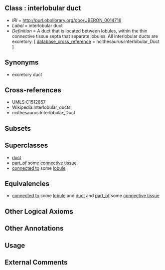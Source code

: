 
## Class : interlobular duct

 * *IRI* = http://purl.obolibrary.org/obo/UBERON_0014716
 * *Label* = interlobular duct
 * *Definition* = A duct that is located between lobules, within the thin connective tissue septa that separate lobules.  All interlobular ducts are excretory. [ [database_cross_reference](../../ef/oboInOwl#hasDbXref.md) = ncithesaurus:Interlobular_Duct ]

## Synonyms

 * excretory duct

## Cross-references

 * UMLS:C1512857
 * Wikipedia:Interlobular_ducts
 * ncithesaurus:Interlobular_Duct

## Subsets


## Superclasses

 * [duct](../../UBERON/58/UBERON_0000058.md)
 * [part_of](../../BFO/50/BFO_0000050.md) some [connective tissue](../../UBERON/84/UBERON_0002384.md)
 * [connected to](../../UBREL/01/UBREL_0000001.md) some [lobule](../../UBERON/11/UBERON_0009911.md)

## Equivalencies

 * [connected to](../../UBREL/01/UBREL_0000001.md) some [lobule](../../UBERON/11/UBERON_0009911.md) and [duct](../../UBERON/58/UBERON_0000058.md) and [part_of](../../BFO/50/BFO_0000050.md) some [connective tissue](../../UBERON/84/UBERON_0002384.md)

## Other Logical Axioms


## Other Annotations


## Usage


## External Comments

